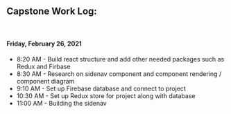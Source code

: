 ## Capstone Work Log:

<br/>

#### Friday, February 26, 2021
* 8:20 AM - Build react structure and add other needed packages such as Redux and Firbase 
* 8:30 AM - Research on sidenav component and component rendering / component diagram
* 9:10 AM - Set up Firebase database and connect to project
* 10:30 AM - Set up Redux store for project along with database
* 11:00 AM - Building the sidenav
